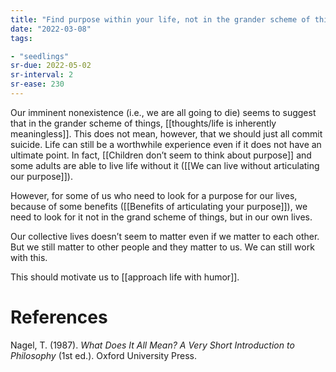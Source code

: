 ```yaml
---
title: "Find purpose within your life, not in the grander scheme of things"
date: "2022-03-08"
tags:

- "seedlings"
sr-due: 2022-05-02
sr-interval: 2
sr-ease: 230
---
```


Our imminent nonexistence (i.e., we are all going to die) seems to suggest that in the grander scheme of things,  [[thoughts/life is inherently meaningless]]. This does not mean, however, that we should just all commit suicide. Life can still be a worthwhile experience even if it does not have an ultimate point. In fact, [[Children don’t seem to think about purpose]] and some adults are able to live life without it ([[We can live without articulating our purpose]]).

However, for some of us who need to look for a purpose for our lives, because of some benefits ([[Benefits of articulating your purpose]]), we need to look for it not in the grand scheme of things, but in our own lives.

Our collective lives doesn’t seem to matter even if we matter to each other. But we still matter to other people and they matter to us. We can still work with this.

This should motivate us to [[approach life with humor]].

# References

Nagel, T. (1987). *What Does It All Mean? A Very Short Introduction to Philosophy* (1st ed.). Oxford University Press.